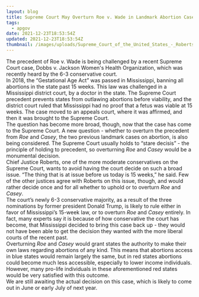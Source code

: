 ```yaml
---
layout: blog
title: Supreme Court May Overturn Roe v. Wade in Landmark Abortion Case
tags:
  - apgov
date: 2021-12-23T18:53:54Z
updated: 2021-12-23T18:53:54Z
thumbnail: /images/uploads/Supreme_Court_of_the_United_States_-_Roberts_Court_2020.jpg
---
```

The precedent of Roe v. Wade is being challenged by a recent Supreme Court case, Dobbs v. Jackson Women's Health Organization, which was recently heard by the 6-3 conservative court.  
In 2018, the “Gestational Age Act” was passed in Mississippi, banning all abortions in the state past 15 weeks. This law was challenged in a Mississippi district court, by a doctor in the state. The Supreme Court precedent prevents states from outlawing abortions before viability, and the district court ruled that Mississippi had no proof that a fetus was viable at 15 weeks. The case moved to an appeals court, where it was affirmed, and then it was brought to the Supreme Court.  
The question has become more broad, though, now that the case has come to the Supreme Court. A new question - whether to overturn the precedent from *Roe* and *Casey*, the two previous landmark cases on abortion, is also being considered. The Supreme Court usually holds to “stare decisis” - the principle of holding to precedent, so overturning *Roe* and *Casey* would be a monumental decision.   
Chief Justice Roberts, one of the more moderate conservatives on the Supreme Court, wants to avoid having the court decide on such a broad issue. “The thing that is at issue before us today is 15 weeks,” he said. Few of the other justices agree with Roberts on this issue, though, and would rather decide once and for all whether to uphold or to overturn *Roe* and *Casey*.  
The court’s newly 6-3 conservative majority, as a result of the three nominations by former president Donald Trump, is likely to rule either in favor of Mississippi’s 15-week law, or to overturn *Roe* and *Casey* entirely. In fact, many experts say it is because of how conservative the court has become, that Mississippi decided to bring this case back up - they would not have been able to get the decision they wanted with the more liberal courts of the recent past.  
Overturning *Roe* and *Casey* would grant states the authority to make their own laws regarding abortions of any kind. This means that abortions access in blue states would remain largely the same, but in red states abortions could become much less accessible, especially to lower income individuals. However, many pro-life individuals in these aforementioned red states would be very satisfied with this outcome.  
We are still awaiting the actual decision on this case, which is likely to come out in June or early July of next year.

